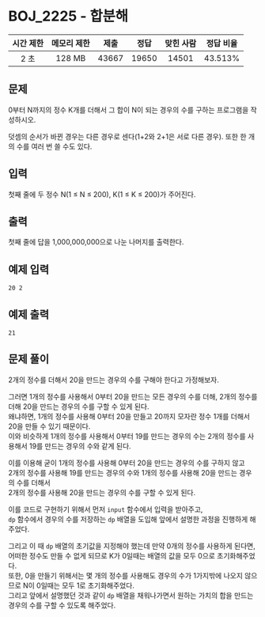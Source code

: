 # BOJ_2225 - 합분해

| 시간 제한 | 메모리 제한 | 제출  | 정답  | 맞힌 사람 | 정답 비율 |
| :-------: | :---------: | :---: | :---: | :-------: | :-------: |
|   2 초    |   128 MB    | 43667 | 19650 |   14501   |  43.513%  |

## 문제

0부터 N까지의 정수 K개를 더해서 그 합이 N이 되는 경우의 수를 구하는 프로그램을 작성하시오.

덧셈의 순서가 바뀐 경우는 다른 경우로 센다(1+2와 2+1은 서로 다른 경우). 또한 한 개의 수를 여러 번 쓸 수도 있다.

## 입력

첫째 줄에 두 정수 N(1 ≤ N ≤ 200), K(1 ≤ K ≤ 200)가 주어진다.

## 출력

첫째 줄에 답을 1,000,000,000으로 나눈 나머지를 출력한다.

## 예제 입력

```
20 2
```

## 예제 출력

```
21
```

## 문제 풀이

2개의 정수를 더해서 20을 만드는 경우의 수를 구해야 한다고 가정해보자.

그러면 1개의 정수를 사용해서 0부터 20을 만드는 모든 경우의 수를 더해, 2개의 정수를 더해 20을 만드는 경우의 수를 구할 수 있게 된다.  
왜냐하면, 1개의 정수를 사용해 0부터 20을 만들고 20까지 모자란 정수 1개를 더해서 20을 만들 수 있기 때문이다.  
이와 비슷하게 1개의 정수를 사용해서 0부터 19를 만드는 경우의 수는 2개의 정수를 사용해서 19를 만드는 경우의 수와 같게 된다.

이를 이용해 굳이 1개의 정수를 사용해 0부터 20을 만드는 경우의 수를 구하지 않고  
2개의 정수를 사용해 19를 만드는 경우의 수와 1개의 정수를 사용해 20을 만드는 경우의 수를 더해서  
2개의 정수를 사용해 20을 만드는 경우의 수를 구할 수 있게 된다.

이를 코드로 구현하기 위해서 먼저 `input` 함수에서 입력을 받아주고,  
`dp` 함수에서 경우의 수를 저장하는 `dp` 배열을 도입해 앞에서 설명한 과정을 진행하게 해주었다.

그리고 이 때 `dp` 배열의 초기값을 지정해야 했는데 만약 0개의 정수를 사용하게 된다면,  
어떠한 정수도 만들 수 없게 되므로 K가 0일때는 배열의 값을 모두 0으로 초기화해주었다.  
또한, 0을 만들기 위해서는 몇 개의 정수를 사용해도 경우의 수가 1가지밖에 나오지 않으므로 N이 0일때는 모두 1로 초기화해주었다.  
그리고 앞에서 설명했던 것과 같이 `dp` 배열을 채워나가면서 원하는 가치의 합을 만드는 경우의 수를 구할 수 있도록 해주었다.
